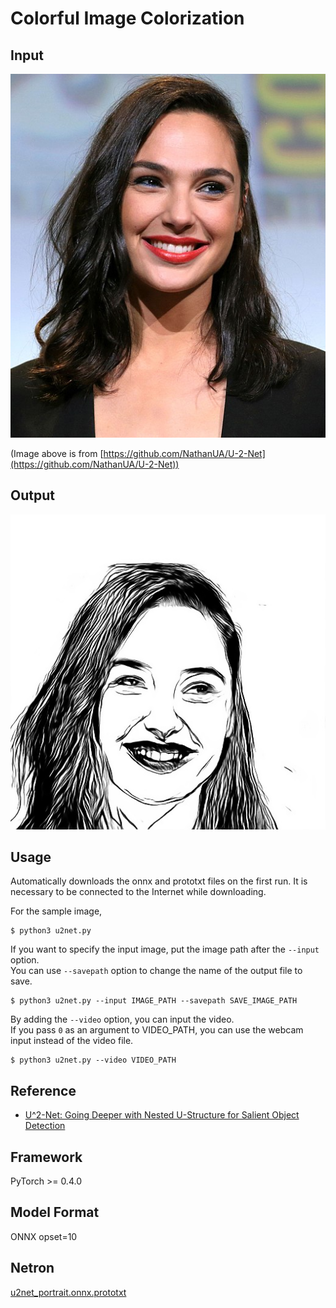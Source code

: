 # Colorful Image Colorization

## Input

![Input](your_portrait_im/GalGadot.jpg)

(Image above is from [https://github.com/NathanUA/U-2-Net](https://github.com/NathanUA/U-2-Net))

## Output

![Output](your_portrait_results/GalGadot.jpg)

## Usage
Automatically downloads the onnx and prototxt files on the first run.
It is necessary to be connected to the Internet while downloading.

For the sample image,
```
$ python3 u2net.py
```

If you want to specify the input image, put the image path after the `--input` option.  
You can use `--savepath` option to change the name of the output file to save.
```
$ python3 u2net.py --input IMAGE_PATH --savepath SAVE_IMAGE_PATH
```

By adding the `--video` option, you can input the video.   
If you pass `0` as an argument to VIDEO_PATH, you can use the webcam input instead of the video file.
```
$ python3 u2net.py --video VIDEO_PATH
```

## Reference

- [U^2-Net: Going Deeper with Nested U-Structure for Salient Object Detection
](https://github.com/NathanUA/U-2-Net)

## Framework

PyTorch >= 0.4.0

## Model Format

ONNX opset=10

## Netron

[u2net_portrait.onnx.prototxt]()

